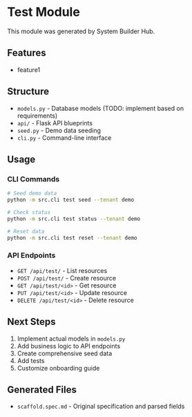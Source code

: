 # Test Module

This module was generated by System Builder Hub.

## Features

- feature1

## Structure

- `models.py` - Database models (TODO: implement based on requirements)
- `api/` - Flask API blueprints
- `seed.py` - Demo data seeding
- `cli.py` - Command-line interface

## Usage

### CLI Commands

```bash
# Seed demo data
python -m src.cli test seed --tenant demo

# Check status
python -m src.cli test status --tenant demo

# Reset data
python -m src.cli test reset --tenant demo
```

### API Endpoints

- `GET /api/test/` - List resources
- `POST /api/test/` - Create resource
- `GET /api/test/<id>` - Get resource
- `PUT /api/test/<id>` - Update resource
- `DELETE /api/test/<id>` - Delete resource

## Next Steps

1. Implement actual models in `models.py`
2. Add business logic to API endpoints
3. Create comprehensive seed data
4. Add tests
5. Customize onboarding guide

## Generated Files

- `scaffold.spec.md` - Original specification and parsed fields
